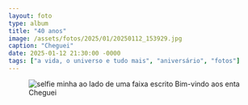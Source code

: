 ```yaml
---
layout: foto
type: album
title: "40 anos"
image: /assets/fotos/2025/01/20250112_153929.jpg
caption: "Cheguei"
date: 2025-01-12 21:30:00 -0000
tags: ["a vida, o universo e tudo mais", "aniversário", "fotos"]
---
```

<figure class="foto-post">
    <img src="{{ site.baseurl }}/assets/fotos/2025/01/20250112_153929.jpg" alt="selfie minha ao lado de uma faixa escrito Bim-vindo aos enta" title="foto minha comuma faixa de bem-vindo aos enta ao fundo">
    <figcaption>Cheguei</figcaption>
</figure>
